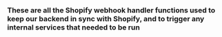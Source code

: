 ### These are all the Shopify webhook handler functions used to keep our backend in sync with Shopify, and to trigger any internal services that needed to be run
